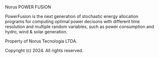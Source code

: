 Norus POWER FUSION

PowerFusion is the next generation of stochastic energy allocation programs for computing optimal power decisons with different time resolution and multiple random variables, such as power consumption and hydro, wind & solar generation.

Property of Norus Tecnologia LTDA.

Copyright (c) 2024. All rights reserved.